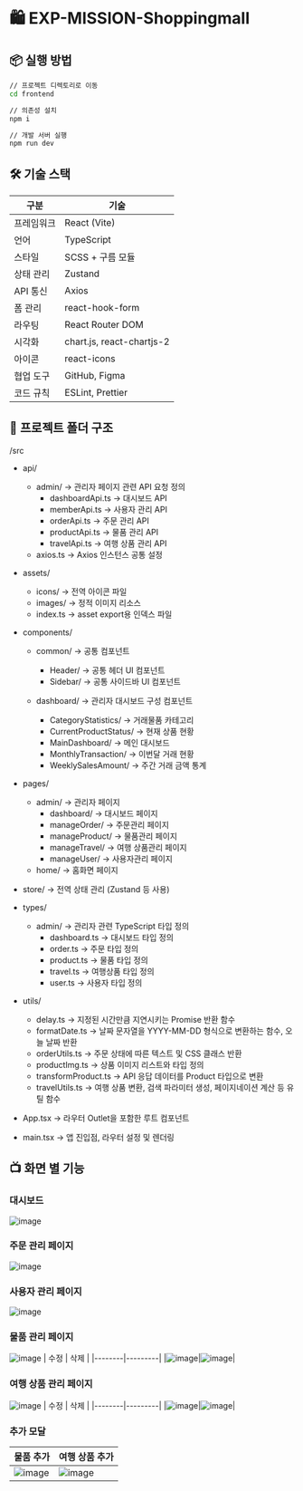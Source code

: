 # 🛍️ EXP-MISSION-Shoppingmall

## 📦 실행 방법

```bash
// 프로젝트 디렉토리로 이동
cd frontend

// 의존성 설치
npm i

// 개발 서버 실행
npm run dev
```


## 🛠️ 기술 스택

| 구분         | 기술                             |
| ------------ | -------------------------------- |
| 프레임워크    | React (Vite)                     |
| 언어         | TypeScript                       |
| 스타일       | SCSS + 구름 모듈                 |
| 상태 관리     | Zustand                          |
| API 통신     | Axios                            |
| 폼 관리      | react-hook-form                  |
| 라우팅       | React Router DOM                 |
| 시각화       | chart.js, react-chartjs-2        |
| 아이콘       | react-icons                      |
| 협업 도구     | GitHub, Figma                    |
| 코드 규칙     | ESLint, Prettier                 |



## 📁 프로젝트 폴더 구조

/src
- api/
  - admin/  → 관리자 페이지 관련 API 요청 정의
    - dashboardApi.ts  → 대시보드 API
    - memberApi.ts  → 사용자 관리 API
    - orderApi.ts  → 주문 관리 API
    - productApi.ts  → 물품 관리 API
    - travelApi.ts  → 여행 상품 관리 API
  - axios.ts  → Axios 인스턴스 공통 설정
  
- assets/
  - icons/  → 전역 아이콘 파일
  - images/  → 정적 이미지 리소스
  - index.ts  → asset export용 인덱스 파일

- components/
  - common/  → 공통 컴포넌트
    - Header/  → 공통 헤더 UI 컴포넌트
    - Sidebar/  → 공통 사이드바 UI 컴포넌트

  - dashboard/  → 관리자 대시보드 구성 컴포넌트
    - CategoryStatistics/  → 거래물품 카테고리
    - CurrentProductStatus/  → 현재 상품 현황
    - MainDashboard/  → 메인 대시보드
    - MonthlyTransaction/  → 이번달 거래 현황
    - WeeklySalesAmount/  → 주간 거래 금액 통계

- pages/
  - admin/ → 관리자 페이지
    - dashboard/  → 대시보드 페이지
    - manageOrder/  → 주문관리 페이지
    - manageProduct/  → 물품관리 페이지
    - manageTravel/  → 여행 상품관리 페이지
    - manageUser/  → 사용자관리 페이지
  - home/ → 홈화면 페이지

- store/  → 전역 상태 관리 (Zustand 등 사용)

- types/
    - admin/  → 관리자 관련 TypeScript 타입 정의
      - dashboard.ts  → 대시보드 타입 정의
      - order.ts  → 주문 타입 정의
      - product.ts  → 물품 타입 정의
      - travel.ts  → 여행상품 타입 정의
      - user.ts  → 사용자 타입 정의

- utils/
  - delay.ts  → 지정된 시간만큼 지연시키는 Promise 반환 함수
  - formatDate.ts  → 날짜 문자열을 YYYY-MM-DD 형식으로 변환하는 함수, 오늘 날짜 반환
  - orderUtils.ts  → 주문 상태에 따른 텍스트 및 CSS 클래스 반환
  - productImg.ts  → 상품 이미지 리스트와 타입 정의
  - transformProduct.ts  → API 응답 데이터를 Product 타입으로 변환
  - travelUtils.ts  → 여행 상품 변환, 검색 파라미터 생성, 페이지네이션 계산 등 유틸 함수

- App.tsx  → 라우터 Outlet을 포함한 루트 컴포넌트

- main.tsx  → 앱 진입점, 라우터 설정 및 렌더링

## 📺 화면 별 기능
### 대시보드
![image](https://github.com/user-attachments/assets/785437ff-439d-43df-9fee-408741b34283)

### 주문 관리 페이지
![image](https://github.com/user-attachments/assets/588a058f-be46-48c6-9dd1-8e4d680e8ffe)

### 사용자 관리 페이지
![image](https://github.com/user-attachments/assets/7a9883b9-a87b-4a69-a385-9789b707670c)

### 물품 관리 페이지
![image](https://github.com/user-attachments/assets/6c17442d-43fb-4f0c-b19f-e3b9fcecff0d)
| 수정 | 삭제 |
|--------|---------|
|![image](https://github.com/user-attachments/assets/5b1c03c3-9eec-4890-bc64-6343280b75b9)|![image](https://github.com/user-attachments/assets/62a1bc5c-cc56-4a39-bcac-a997cdf06975)|

### 여행 상품 관리 페이지
![image](https://github.com/user-attachments/assets/f100ae54-5076-4ad1-8bc4-cf4f68610be8)
| 수정 | 삭제 |
|--------|---------|
|![image](https://github.com/user-attachments/assets/324e6f7e-9c05-43d5-988a-5d21c7b3bfc3)|![image](https://github.com/user-attachments/assets/71dd176b-bb0e-45b2-9eea-d431944b277d)|


### 추가 모달
| 물품 추가 | 여행 상품 추가 |
|--------|---------|
|![image](https://github.com/user-attachments/assets/a7bb3189-bcef-4396-be99-65c14011993a)|![image](https://github.com/user-attachments/assets/3110ca35-d2b5-4580-83cd-9583a9d5811b)|
